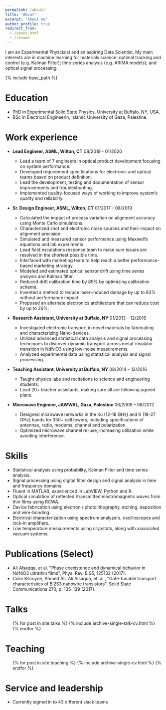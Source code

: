 ```yaml
---
permalink: /about/
title: "About"
excerpt: "About me"
author_profile: true
redirect_from: 
  - /about.html
  - /resume
---
```


I am an Experimental Physcisist and an aspiring Data Scientist. My main interests are in machine learning for materials science; optimal tracking and control (e.g. Kalman Filter); time series analysis (e.g. ARIMA models); and optical signal processing.

{% include base_path %}

Education
======
* PhD in Experimental Solid State Physics, University at Buffalo, NY, USA.
* BSc in Electrical Engineerin, Islamic University of Gaza, Palestine.

Work experience
======
* **Lead Engineer, ASML, Wilton, CT** 	08/2019 - 01/2020
  * Lead a team of 7 engineers in optical product development focusing on system performance.
  * Developed requirement specifications for electronic and optical teams based on product definition.
  * Lead the development, testing and documentation of sensor improvements and troubleshooting.
  * Implemented quality-focused ways of working to improve system’s quality and reliability.

* **Sr. Design Engineer, ASML, Wilton, CT** 	01/2017 - 08/2019
  * Calculated the impact of process variation on alignment accuracy using Monte Carlo simulations.
  * Characterized shot and electronic noise sources and their impact on alignment precision.
  * Simulated and measured sensor performance using Maxwell’s equations and lab experiments.
  * Lead field escalations response team to make sure issues are resolved in the shortest possible time.
  * Interfaced with marketing team to help reach a better performance-based marketing strategy.
  * Modeled and estimated optical sensor drift using time series analysis and Kalman filter.
  * Reduced drift calibration time by 89% by optimizing calibration scheme.
  * Invented a method to reduce laser-induced damage by up to 83% without performance impact.
  * Proposed an alternate electronics architecture that can reduce cost by up to 26%.
 
* **Research Assistant, University at Buffalo, NY** 	01/2013 – 12/2016
  * Investigated electronic transport in novel materials by fabricating and characterizing Nano-devices.
  * Utilized advanced statistical data analysis and signal processing techniques to discover dynamic transport across metal-insulator transition in NdNiO3 using low-noise measurements.
  * Analyzed experimental data using statistical analysis and signal processing.

* **Teaching Assistant, University at Buffalo, NY**  	08/2014 – 12/2016
  * Taught physics labs and recitations to science and engineering students.
  * Lead 20+ teacher assistants, making sure all are following agreed plans.

* **Microwave Engineer, JAWWAL, Gaza, Palestine** 	06/2009 – 08/2012
  * Designed microwave networks in the Ku (12-18 GHz) and K (18-27 GHz) bands for 350+ cell towers, including specifications of antennae, radio, modems, channel and polarization.
  * Optimized microwave channel re-use, increasing utilization while avoiding interference.
  
Skills
======
* Statistical analysis using probability, Kalman Filter and time series analysis.
* Signal processing using digital filter design and signal analysis in time and frequency domains.
* Fluent in MATLAB, experienced in LabVIEW, Python and R.
* Optical simulation of reflected /transmitted electromagnetic waves from thin films using RCWA.
* Device fabrication using electron / photolithography, etching, deposition and wire-bonding.
* Electrical characterization using spectrum analyzers, oscilloscopes and lock-in amplifiers.
* Low temperature measurements using cryostats, along with associated vacuum systems.

Publications (Select)
======
* Ali Alsaqqa, et al. "Phase coexistence and dynamical behavior in NdNiO3 ultrathin films", Phys. Rev. B 95, 125132 (2017).
* Colin Kilcoyne, Ahmed Ali, Ali Alsaqqa, et. al., "Gate-tunable transport characteristics of Bi2S3 nanowire transistors". Solid State Communications 270, p. 135-139 (2017).

  
Talks
======
  <ul>{% for post in site.talks %}
    {% include archive-single-talk-cv.html %}
  {% endfor %}</ul>
  
Teaching
======
  <ul>{% for post in site.teaching %}
    {% include archive-single-cv.html %}
  {% endfor %}</ul>
  
Service and leadership
======
* Currently signed in to 43 different slack teams

